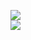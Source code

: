 [![](https://img.shields.io/badge/Made%20With-Github%20Spray-lightgrey.svg?style=for-the-badge&logo=github)](https://github.com/Annihil/github-spray#7098)  
[![](https://i.imgur.com/2DrTn0Z.gif)](https://github.com/Annihil/github-spray)